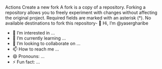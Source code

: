 
Actions
Create a new fork
A fork is a copy of a repository. Forking a repository allows you to freely experiment with changes without affecting the original project.
Required fields are marked with an asterisk (*).
No available destinations to fork this repository- 👋 Hi, I’m @yasergharibe
- 👀 I’m interested in ...
- 🌱 I’m currently learning ...
- 💞️ I’m looking to collaborate on ...
- 📫 How to reach me ...
- 😄 Pronouns: ...
- ⚡ Fun fact: ...

<!---
yasergharibe/yasergharibe is a ✨ special ✨ repository because its `README.md` (this file) appears on your GitHub profile.
You can click the Preview link to take a look at your changes.
--->
